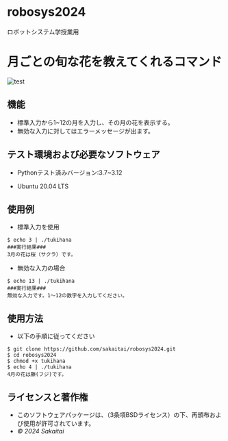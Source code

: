 # robosys2024
ロボットシステム学授業用

# 月ごとの旬な花を教えてくれるコマンド
![test](https://github.com/sakaitai/robosys2024/actions/workflows/test.yml/badge.svg)

## 機能
- 標準入力から1~12の月を入力し、その月の花を表示する。
- 無効な入力に対してはエラーメッセージが出ます。

## テスト環境および必要なソフトウェア
- Pythonテスト済みバージョン:3.7~3.12
  
- Ubuntu 20.04 LTS
 
 ## 使用例
- 標準入力を使用
  
```
$ echo 3 | ./tukihana
###実行結果###
3月の花は桜（サクラ）です。
```
  
- 無効な入力の場合

  
```
$ echo 13 | ./tukihana
###実行結果### 
無効な入力です。1〜12の数字を入力してください。
``` 

## 使用方法
- 以下の手順に従ってください

```
$ git clone https://github.com/sakaitai/robosys2024.git
$ cd robosys2024
$ chmod +x tukihana
$ echo 4 | ./tukihana
4月の花は藤(フジ)です。
```




## ライセンスと著作権
- このソフトウェアパッケージは、（3条項BSDライセンス）の下、再頒布および使用が許可されています。
-  *© 2024 Sakaitai*
